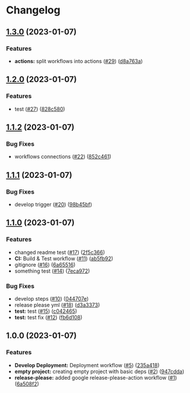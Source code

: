 # Changelog

## [1.3.0](https://github.com/dudisamarel/Github-Actions-Deployment/compare/v1.2.0...v1.3.0) (2023-01-07)


### Features

* **actions:** split workflows into actions ([#29](https://github.com/dudisamarel/Github-Actions-Deployment/issues/29)) ([d8a763a](https://github.com/dudisamarel/Github-Actions-Deployment/commit/d8a763a5cf1f4e8eae67197371f86fdf35572f13))

## [1.2.0](https://github.com/dudisamarel/Github-Actions-Deployment/compare/v1.1.2...v1.2.0) (2023-01-07)


### Features

* test ([#27](https://github.com/dudisamarel/Github-Actions-Deployment/issues/27)) ([828c580](https://github.com/dudisamarel/Github-Actions-Deployment/commit/828c580118f3e40e96129caa568f3d52e1501ad8))

## [1.1.2](https://github.com/dudisamarel/Github-Actions-Deployment/compare/v1.1.1...v1.1.2) (2023-01-07)


### Bug Fixes

* workflows connections ([#22](https://github.com/dudisamarel/Github-Actions-Deployment/issues/22)) ([852c461](https://github.com/dudisamarel/Github-Actions-Deployment/commit/852c4619fe30b66c2554d4d1bcaa899729042bec))

## [1.1.1](https://github.com/dudisamarel/Github-Actions-Deployment/compare/v1.1.0...v1.1.1) (2023-01-07)


### Bug Fixes

* develop trigger ([#20](https://github.com/dudisamarel/Github-Actions-Deployment/issues/20)) ([98b45bf](https://github.com/dudisamarel/Github-Actions-Deployment/commit/98b45bfe042d16b7f11feff81786de6ca4cd0784))

## [1.1.0](https://github.com/dudisamarel/Github-Actions-Deployment/compare/v1.0.0...v1.1.0) (2023-01-07)


### Features

* changed readme test ([#17](https://github.com/dudisamarel/Github-Actions-Deployment/issues/17)) ([2f5c366](https://github.com/dudisamarel/Github-Actions-Deployment/commit/2f5c36658c978d5d20fec10f7b49f53f94d33d81))
* **CI:** Build & Test workflow ([#11](https://github.com/dudisamarel/Github-Actions-Deployment/issues/11)) ([ab5fb92](https://github.com/dudisamarel/Github-Actions-Deployment/commit/ab5fb9200e7a9c64661991455f49c41157d6fce3))
* gitignore ([#16](https://github.com/dudisamarel/Github-Actions-Deployment/issues/16)) ([6a65516](https://github.com/dudisamarel/Github-Actions-Deployment/commit/6a6551672468519cd7ffd621eac54a0db3d7339c))
* something test ([#14](https://github.com/dudisamarel/Github-Actions-Deployment/issues/14)) ([7eca972](https://github.com/dudisamarel/Github-Actions-Deployment/commit/7eca972355b91518800405593a9f01b4ee6e63c0))


### Bug Fixes

* develop steps ([#10](https://github.com/dudisamarel/Github-Actions-Deployment/issues/10)) ([044707e](https://github.com/dudisamarel/Github-Actions-Deployment/commit/044707e04fa7fc72fae0ce45611bdd1ddde73d16))
* release please yml ([#18](https://github.com/dudisamarel/Github-Actions-Deployment/issues/18)) ([d3a3373](https://github.com/dudisamarel/Github-Actions-Deployment/commit/d3a337313385521f0f7af1217336e0c5a5b73e79))
* **test:** test ([#15](https://github.com/dudisamarel/Github-Actions-Deployment/issues/15)) ([c042465](https://github.com/dudisamarel/Github-Actions-Deployment/commit/c04246571de0aaad02900bce2d9f5716cdef15a7))
* **test:** test fix ([#12](https://github.com/dudisamarel/Github-Actions-Deployment/issues/12)) ([fb6d108](https://github.com/dudisamarel/Github-Actions-Deployment/commit/fb6d108ab8959fdc4a0d835ffc3b31190103193f))

## 1.0.0 (2023-01-07)


### Features

* **Develop Deployment:** Deployment workflow ([#5](https://github.com/dudisamarel/Github-Actions-Deployment/issues/5)) ([235a418](https://github.com/dudisamarel/Github-Actions-Deployment/commit/235a41812004ef1c73af7a8cd7ccee1cf3217870))
* **empty project:** creating empty project with basic deps ([#2](https://github.com/dudisamarel/Github-Actions-Deployment/issues/2)) ([947cdda](https://github.com/dudisamarel/Github-Actions-Deployment/commit/947cddae917604e81f040b8113323ac15f0a422d))
* **release-please:** added google release-please-action workflow ([#1](https://github.com/dudisamarel/Github-Actions-Deployment/issues/1)) ([6a508f2](https://github.com/dudisamarel/Github-Actions-Deployment/commit/6a508f2ec8d8ef94191f2e6bc08e349d57a788be))
